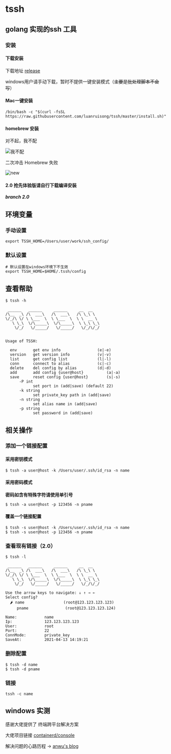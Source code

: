 # tssh

## golang 实现的ssh 工具

### 安装 

#### 下载安装 

下载地址 [release](https://github.com/luanruisong/tssh/releases/)

windows用户请手动下载，暂时不提供一键安装模式（~~主要是批处理脚本不会写~~）

#### Mac一键安装

```shell
/bin/bash -c "$(curl -fsSL https://raw.githubusercontent.com/luanruisong/tssh/master/install.sh)"
```

#### homebrew 安装

对不起，我不配

![我不配](https://blog-img.luanruisong.com/blog/img/20210330204817.png)

二次冲击 Homebrew 失败

![new](https://blog-img.luanruisong.com/blog/img/20210412120135.png)

#### 2.0 抢先体验版请自行下载编译安装

***branch 2.0***

## 环境变量

### 手动设置
```shell
export TSSH_HOME=/Users/user/work/ssh_config/
```
### 默认设置
```shell
# 默认设置在windows环境下不生效
export TSSH_HOME=$HOME/.tssh/config
```

## 查看帮助

```shell
$ tssh -h

 ______   ______     ______     __  __
/\__  _\ /\  ___\   /\  ___\   /\ \_\ \
\/_/\ \/ \ \___  \  \ \___  \  \ \  __ \
   \ \_\  \/\_____\  \/\_____\  \ \_\ \_\
    \/_/   \/_____/   \/_____/   \/_/\/_/


Usage of TSSH:

  env		get env info 				(e|-e)
  version	get version info			(v|-v)
  list 		get config list				(l|-l)
  conn		connect to alias			(c|-c)
  delete 	del config by alias			(d|-d)
  add 		add config {user@host}			(a|-a)
  save 		reset config {user@host}		(s|-s)
	  -P int
			set port in (add|save) (default 22)
	  -k string
			set private_key path in (add|save)
	  -n string
			set alias name in (add|save)
	  -p string
			set password in (add|save)
```

## 相关操作

### 添加一个链接配置

#### 采用密钥模式

```shell
$ tssh -a user@host -k /Users/user/.ssh/id_rsa -n name
```

#### 采用密码模式

**密码如含有特殊字符请使用单引号**

```shell
$ tssh -a user@host -p 123456 -n pname
```

#### 覆盖一个链接配置

```shell
$ tssh -s user@host -k /Users/user/.ssh/id_rsa -n name
$ tssh -s user@host -p 123456 -n pname
```

### 查看现有链接（2.0）

```shell
$ tssh -l

 ______   ______     ______     __  __
/\__  _\ /\  ___\   /\  ___\   /\ \_\ \
\/_/\ \/ \ \___  \  \ \___  \  \ \  __ \
   \ \_\  \/\_____\  \/\_____\  \ \_\ \_\
    \/_/   \/_____/   \/_____/   \/_/\/_/

Use the arrow keys to navigate: ↓ ↑ → ←
Select config?
  🌶 name                 (root@123.123.123.123)
     pname                (root@123.123.123.124)

Name:            name
Ip:              123.123.123.123
User:            root
Port:            22
ConnMode:        private_key
SaveAt:          2021-04-13 14:19:21

```

### 删除配置

```shell
$ tssh -d name
$ tssh -d pname
```

### 链接

```shell
tssh -c name
```

## windows 实测

感谢大佬提供了 终端跨平台解决方案

大佬项目链接 [containerd/console](https://github.com/containerd/console)

解决问题的心路历程 -> [anwu's blog](https://luanruisong.com/post/golang/tssh/)
